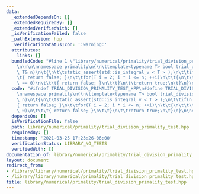 ```yaml
---
data:
  _extendedDependsOn: []
  _extendedRequiredBy: []
  _extendedVerifiedWith: []
  _isVerificationFailed: false
  _pathExtension: hpp
  _verificationStatusIcon: ':warning:'
  attributes:
    links: []
  bundledCode: "#line 1 \"library/numerical/primality/trial_division_primality_test.hpp\"\
    \n\n\n\nnamespace primality\n{\n\ttemplate<typename T> bool trial_division(const\
    \ T& n)\n\t{\n\t\tstatic_assert(std::is_integral_v < T > );\n\t\tif(n <= 1)\n\t\
    \t{ return false; }\n\t\tfor(T i = 2; i * i <= n; ++i)\n\t\t{\n\t\t\tif(n % i\
    \ == 0)\n\t\t\t{ return false; }\n\t\t}\n\t\treturn true;\n\t}\n}\n\n\n"
  code: "#ifndef TRIAL_DIVISION_PRIMALITY_TEST_HPP\n#define TRIAL_DIVISION_PRIMALITY_TEST_HPP\n\
    \nnamespace primality\n{\n\ttemplate<typename T> bool trial_division(const T&\
    \ n)\n\t{\n\t\tstatic_assert(std::is_integral_v < T > );\n\t\tif(n <= 1)\n\t\t\
    { return false; }\n\t\tfor(T i = 2; i * i <= n; ++i)\n\t\t{\n\t\t\tif(n % i ==\
    \ 0)\n\t\t\t{ return false; }\n\t\t}\n\t\treturn true;\n\t}\n}\n\n#endif"
  dependsOn: []
  isVerificationFile: false
  path: library/numerical/primality/trial_division_primality_test.hpp
  requiredBy: []
  timestamp: '2021-03-25 17:23:26-06:00'
  verificationStatus: LIBRARY_NO_TESTS
  verifiedWith: []
documentation_of: library/numerical/primality/trial_division_primality_test.hpp
layout: document
redirect_from:
- /library/library/numerical/primality/trial_division_primality_test.hpp
- /library/library/numerical/primality/trial_division_primality_test.hpp.html
title: library/numerical/primality/trial_division_primality_test.hpp
---
```

